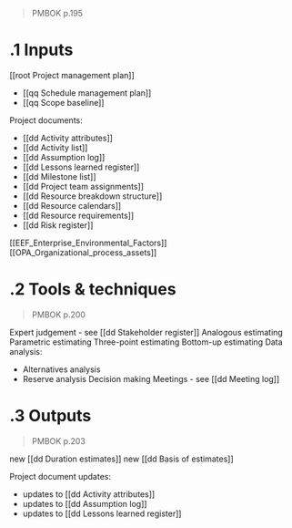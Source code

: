 > PMBOK p.195
# .1 Inputs

[[root Project management plan]]
* [[qq Schedule management plan]]
* [[qq Scope baseline]]

Project documents:
* [[dd Activity attributes]]
* [[dd Activity list]]
* [[dd Assumption log]]
* [[dd Lessons learned register]]
* [[dd Milestone list]]
* [[dd Project team assignments]]
* [[dd Resource breakdown structure]]
* [[dd Resource calendars]]
* [[dd Resource requirements]]
* [[dd Risk register]]

[[EEF_Enterprise_Environmental_Factors]]
[[OPA_Organizational_process_assets]]

# .2 Tools & techniques
> PMBOK p.200

Expert judgement - see [[dd Stakeholder register]]
Analogous estimating
Parametric estimating 
Three-point estimating
Bottom-up estimating
Data analysis:
* Alternatives analysis
* Reserve analysis
Decision making
Meetings - see [[dd Meeting log]]

# .3 Outputs
> PMBOK p.203

new [[dd Duration estimates]]
new [[dd Basis of estimates]]

Project document updates:
* updates to [[dd Activity attributes]]
* updates to [[dd Assumption log]]
* updates to [[dd Lessons learned register]]


